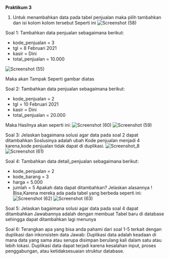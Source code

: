 **Praktikum 3**

1. Untuk menambahkan data pada tabel penjualan maka pilih tambahkan dan isi kolom kolom tersebut Seperti ini
  ![Screenshot (58)](https://github.com/anisa099/Praktikum-Basis-Data/assets/137586803/b0820ab4-ce43-4041-bdca-62acd493fa26)

Soal 1:
Tambahkan data penjualan sebagaimana berikut:
- kode_penjualan = 3 
- tgl = 8 Februari 2021 
- kasir = Dini 
- total_penjualan = 10.000

![Screenshot (55)](https://github.com/anisa099/Praktikum-Basis-Data/assets/137586803/54d87f53-691f-49a4-b938-5f9aa718da21)

Maka akan Tampak Seperti gambar diatas

Soal 2:
Tambahkan data penjualan sebagaimana berikut:
- kode_penjualan = 2 
- tgl = 10 Februari 2021 
- kasir = Dini 
- total_penjualan = 20.000

Maka Hasilnya akan seperti ini:
![Screenshot (60)](https://github.com/anisa099/Praktikum-Basis-Data/assets/137586803/e01d4ae9-6ff2-4f0a-a329-0c2ad08c7218)
![Screenshot (59)](https://github.com/anisa099/Praktikum-Basis-Data/assets/137586803/b1d9c8ef-1c2f-4836-a01f-2ebd120b67fc)

Soal 3:
Jelaskan bagaimana solusi agar data pada soal 2 dapat ditambahkan
Soslusinya adalah ubah Kode penjualan menjadi 4 karena,kode penjualan tidak dapat di duplikasi. 
![Screenshot_8](https://github.com/anisa099/Praktikum-Basis-Data/assets/137586803/e4f6eb3c-c771-4fed-bbff-9c2563d00028)
![Screenshot (61)](https://github.com/anisa099/Praktikum-Basis-Data/assets/137586803/f0f8f62b-6732-4bb3-9de7-ef5e0a929f7e)

Soal 4:
Tambahkan data detail_penjualan sebagaimana berikut:
- kode_penjualan = 2 
- kode_barang = 3 
- harga = 5.000 
- jumlah = 5 
Apakah data dapat ditambahkan? Jelaskan alasannya ! 
Bisa,Karena mereka ada pada tabel yang berbeda
seperti ini:
![Screenshot (62)](https://github.com/anisa099/Praktikum-Basis-Data/assets/137586803/e9beb590-0115-41a1-a5e5-3e7b4fd360d1)
![Screenshot (63)](https://github.com/anisa099/Praktikum-Basis-Data/assets/137586803/c8a1670e-839e-4449-adfa-0d843c9563b2)

Soal 5:
Jelaskan bagaimana solusi agar data pada soal 4 dapat ditambahkan
Jawabannya adalah dengan membuat Tabel baru di database sehingga dapat ditambahkan lagi menunya

Soal 6:
Terangkan apa yang bisa anda pahami dari soal 1-5 terkait dengan duplikasi dan inkonsisten data
Jawab:
Duplikasi data adalah keadaan di mana data yang sama atau serupa disimpan 
berulang kali dalam satu atau lebih lokasi. 
Duplikasi data dapat terjadi karena kesalahan input,
proses penggabungan, atau ketidaksesuaian struktur database.
